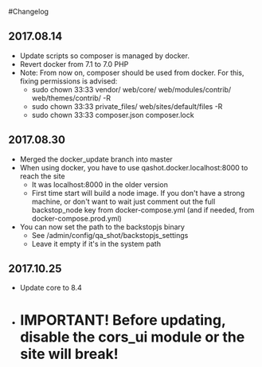 #Changelog

## 2017.08.14
* Update scripts so composer is managed by docker.
* Revert docker from 7.1 to 7.0 PHP
* Note: From now on, composer should be used from docker. For this, fixing permissions is advised:
    * sudo chown 33:33 vendor/ web/core/ web/modules/contrib/ web/themes/contrib/ -R
    * sudo chown 33:33 private_files/ web/sites/default/files -R
    * sudo chown 33:33 composer.json composer.lock

## 2017.08.30
* Merged the docker_update branch into master
* When using docker, you have to use qashot.docker.localhost:8000 to reach the site
    * It was localhost:8000 in the older version
    * First time start will build a node image. If you don't have a strong machine, or don't want to wait just comment out the full backstop_node key from docker-compose.yml (and if needed, from docker-compose.prod.yml)
* You can now set the path to the backstopjs binary
    * See /admin/config/qa_shot/backstopjs_settings
    * Leave it empty if it's in the system path

## 2017.10.25
* Update core to 8.4
* # IMPORTANT! Before updating, disable the cors_ui module or the site will break!
